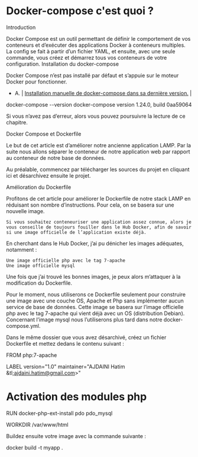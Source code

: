 
# Docker-compose c'est quoi ?

Introduction

Docker Compose est un outil permettant de définir le comportement de vos conteneurs et d’exécuter des applications Docker à conteneurs multiples. La config se fait à partir d’un fichier YAML, et ensuite, avec une seule commande, vous créez et démarrez tous vos conteneurs de votre configuration.
Installation du docker-compose

Docker Compose n’est pas installé par défaut et s’appuie sur le moteur Docker pour fonctionner.

 - A. | [Installation manuelle de docker-compose dans sa dernière version.](balise_01) |




docker-compose --version
docker-compose version 1.24.0, build 0aa59064

Si vous n’avez pas d’erreur, alors vous pouvez poursuivre la lecture de ce chapitre.

Docker Compose et Dockerfile

Le but de cet article est d’améliorer notre ancienne application LAMP. Par la suite nous allons séparer le conteneur de notre application web par rapport au conteneur de notre base de données.

Au préalable, commencez par télécharger les sources du projet en cliquant ici et désarchivez ensuite le projet.

Amélioration du Dockerfile

Profitons de cet article pour améliorer le Dockerfile de notre stack LAMP en réduisant son nombre d’instructions. Pour cela, on se basera sur une nouvelle image.

    Si vous souhaitez conteneuriser une application assez connue, alors je vous conseille de toujours fouiller dans le Hub Docker, afin de savoir si une image officielle de l’application existe déjà.

En cherchant dans le Hub Docker, j’ai pu dénicher les images adéquates, notamment :

    Une image officielle php avec le tag 7-apache
    Une image officielle mysql

Une fois que j’ai trouvé les bonnes images, je peux alors m’attaquer à la modification du Dockerfile.

Pour le moment, nous utiliserons ce Dockerfile seulement pour construire une image avec une couche OS, Apache et Php sans implémenter aucun service de base de données. Cette image se basera sur l’image officielle php avec le tag 7-apache qui vient déjà avec un OS (distribution Debian). Concernant l’image mysql nous l’utiliserons plus tard dans notre docker-compose.yml.

Dans le même dossier que vous avez désarchivé, créez un fichier Dockerfile et mettez dedans le contenu suivant :

FROM php:7-apache

LABEL version="1.0" maintainer="AJDAINI Hatim &tl;ajdaini.hatim@gmail.com>"

# Activation des modules php
RUN docker-php-ext-install pdo pdo_mysql

WORKDIR  /var/www/html

Buildez ensuite votre image avec la commande suivante :

docker build -t myapp .

